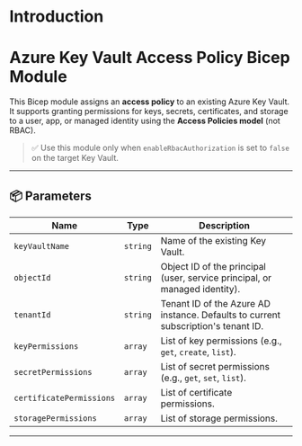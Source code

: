# Introduction 
# Azure Key Vault Access Policy Bicep Module

This Bicep module assigns an **access policy** to an existing Azure Key Vault. It supports granting permissions for keys, secrets, certificates, and storage to a user, app, or managed identity using the **Access Policies model** (not RBAC).

> ✅ Use this module only when `enableRbacAuthorization` is set to `false` on the target Key Vault.

---

## 📦 Parameters

| Name                    | Type     | Description |
|-------------------------|----------|-------------|
| `keyVaultName`          | `string` | Name of the existing Key Vault. |
| `objectId`              | `string` | Object ID of the principal (user, service principal, or managed identity). |
| `tenantId`              | `string` | Tenant ID of the Azure AD instance. Defaults to current subscription's tenant ID. |
| `keyPermissions`        | `array`  | List of key permissions (e.g., `get`, `create`, `list`). |
| `secretPermissions`     | `array`  | List of secret permissions (e.g., `get`, `set`, `list`). |
| `certificatePermissions`| `array`  | List of certificate permissions. |
| `storagePermissions`    | `array`  | List of storage permissions. |

---
